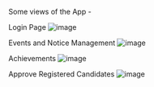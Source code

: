 Some views of the App - 

Login Page
![image](https://github.com/PrathamSatpute/Alumni-Management-App/assets/167018160/ef597a47-49de-4a73-8e37-04dd5198e0de)


Events and Notice Management
![image](https://github.com/PrathamSatpute/Alumni-Management-App/assets/167018160/e0909883-3a3e-442c-a016-cfd7a35d5ef5)


Achievements
![image](https://github.com/PrathamSatpute/Alumni-Management-App/assets/167018160/bbd3b81d-682e-49f6-94b7-383101293c1d)


Approve Registered Candidates
![image](https://github.com/PrathamSatpute/Alumni-Management-App/assets/167018160/70dbbf93-cbc3-40fd-a79b-a8e2ab674820)

